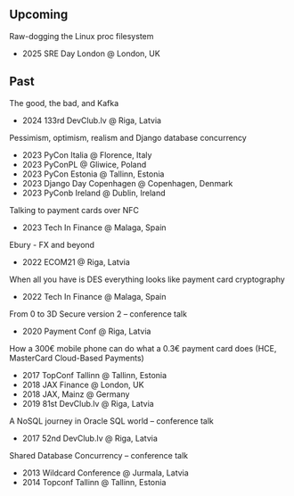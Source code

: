 ## Upcoming

Raw-dogging the Linux proc filesystem

- 2025 SRE Day London @ London, UK 

## Past

The good, the bad, and Kafka

- 2024 133rd DevClub.lv @ Riga, Latvia

Pessimism, optimism, realism and Django database concurrency

- 2023 PyCon Italia @ Florence, Italy
- 2023 PyConPL @ Gliwice, Poland
- 2023 PyCon Estonia @ Tallinn, Estonia
- 2023 Django Day Copenhagen @ Copenhagen, Denmark
- 2023 PyConb Ireland @ Dublin, Ireland

Talking to payment cards over NFC

- 2023 Tech In Finance @ Malaga, Spain

Ebury - FX and beyond

- 2022 ECOM21 @ Riga, Latvia

When all you have is DES everything looks like payment card cryptography

- 2022 Tech In Finance @ Malaga, Spain

From 0 to 3D Secure version 2 – conference talk

- 2020 Payment Conf @ Riga, Latvia

How a 300€ mobile phone can do what a 0.3€ payment card does
(HCE, MasterCard Cloud-Based Payments)

- 2017 TopConf Tallinn @ Tallinn, Estonia
- 2018 JAX Finance @ London, UK
- 2018 JAX, Mainz @ Germany
- 2019 81st DevClub.lv @ Riga, Latvia

A NoSQL journey in Oracle SQL world – conference talk

- 2017 52nd DevClub.lv @ Riga, Latvia

Shared Database Concurrency – conference talk

- 2013 Wildcard Conference @  Jurmala, Latvia
- 2014 Topconf Tallinn @ Tallinn, Estonia
